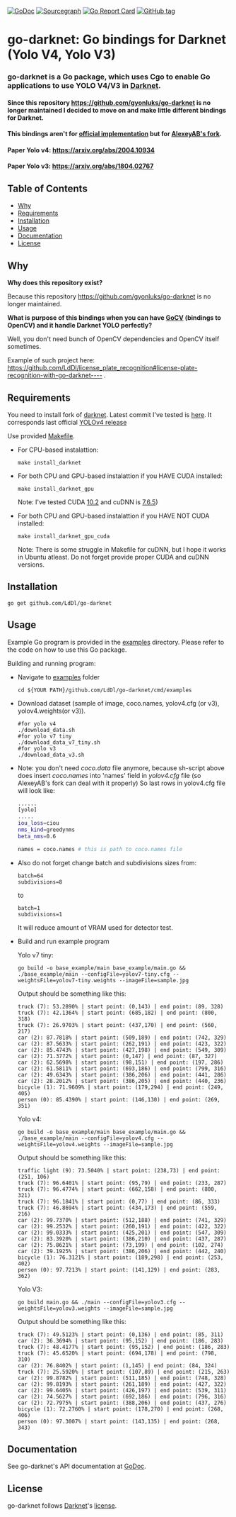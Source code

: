 [![GoDoc](https://godoc.org/github.com/LdDl/go-darknet?status.svg)](https://godoc.org/github.com/LdDl/go-darknet)
[![Sourcegraph](https://sourcegraph.com/github.com/LdDl/go-darknet/-/badge.svg)](https://sourcegraph.com/github.com/LdDl/go-darknet?badge)
[![Go Report Card](https://goreportcard.com/badge/github.com/LdDl/go-darknet)](https://goreportcard.com/report/github.com/LdDl/go-darknet)
[![GitHub tag](https://img.shields.io/github/tag/LdDl/go-darknet.svg)](https://github.com/LdDl/go-darknet/releases)

# go-darknet: Go bindings for Darknet (Yolo V4, Yolo V3)
### go-darknet is a Go package, which uses Cgo to enable Go applications to use YOLO V4/V3 in [Darknet].

#### Since this repository https://github.com/gyonluks/go-darknet  is no longer maintained I decided to move on and make little different bindings for Darknet.
#### This bindings aren't for [official implementation](https://github.com/pjreddie/darknet) but for [AlexeyAB's fork](https://github.com/AlexeyAB/darknet).

#### Paper Yolo v4: https://arxiv.org/abs/2004.10934
#### Paper Yolo v3: https://arxiv.org/abs/1804.02767

## Table of Contents

- [Why](#why)
- [Requirements](#requirements)
- [Installation](#installation)
- [Usage](#usage)
- [Documentation](#documentation)
- [License](#license)

## Why
**Why does this repository exist?**

Because this repository https://github.com/gyonluks/go-darknet is no longer maintained.

**What is purpose of this bindings when you can have [GoCV](https://github.com/hybridgroup/gocv#gocv) (bindings to OpenCV) and it handle Darknet YOLO perfectly?**

Well, you don't need bunch of OpenCV dependencies and OpenCV itself sometimes.

Example of such project here: https://github.com/LdDl/license_plate_recognition#license-plate-recognition-with-go-darknet---- .


## Requirements

You need to install fork of [darknet](https://github.com/AlexeyAB/darknet). Latest commit I've tested is [here](https://github.com/AlexeyAB/darknet/commit/9d40b619756be9521bc2ccd81808f502daaa3e9a). It corresponds last official [YOLOv4 release](https://github.com/AlexeyAB/darknet/releases/tag/yolov4)

Use provided [Makefile](Makefile).

* For CPU-based instalattion:
    ```shell
    make install_darknet
    ```
* For both CPU and GPU-based instalattion if you HAVE CUDA installed:
    ```shell
    make install_darknet_gpu
    ```
    Note: I've tested CUDA [10.2](https://developer.nvidia.com/cuda-10.2-download-archive) and cuDNN is [7.6.5](https://developer.nvidia.com/rdp/cudnn-archive#a-collapse765-102))

* For both CPU and GPU-based instalattion if you HAVE NOT CUDA installed:
    ```shell
    make install_darknet_gpu_cuda
    ```
    Note: There is some struggle in Makefile for cuDNN, but I hope it works in Ubuntu atleast. Do not forget provide proper CUDA and cuDNN versions.


## Installation

```shell
go get github.com/LdDl/go-darknet
```

## Usage

Example Go program is provided in the [examples] directory. Please refer to the code on how to use this Go package.

Building and running program:

* Navigate to [examples] folder
    ```shell
    cd ${YOUR PATH}/github.com/LdDl/go-darknet/cmd/examples
    ```

* Download dataset (sample of image, coco.names, yolov4.cfg (or v3), yolov4.weights(or v3)).
    ```shell
    #for yolo v4
    ./download_data.sh
    #for yolo v7 tiny
    ./download_data_v7_tiny.sh
    #for yolo v3
    ./download_data_v3.sh
    ```
* Note: you don't need *coco.data* file anymore, because sh-script above does insert *coco.names* into 'names' field in *yolov4.cfg* file (so AlexeyAB's fork can deal with it properly)
    So last rows in yolov4.cfg file will look like:
    ```bash
    ......
    [yolo]
    .....
    iou_loss=ciou
    nms_kind=greedynms
    beta_nms=0.6

    names = coco.names # this is path to coco.names file
    ```

* Also do not forget change batch and subdivisions sizes from:
    ```shell
    batch=64
    subdivisions=8
    ```
    to
    ```shell
    batch=1
    subdivisions=1
    ```
    It will reduce amount of VRAM used for detector test.


* Build and run example program
    
    Yolo v7 tiny:
    ```shell
    go build -o base_example/main base_example/main.go && ./base_example/main --configFile=yolov7-tiny.cfg --weightsFile=yolov7-tiny.weights --imageFile=sample.jpg
    ```

    Output should be something like this:
    ```shell
    truck (7): 53.2890% | start point: (0,143) | end point: (89, 328)
    truck (7): 42.1364% | start point: (685,182) | end point: (800, 318)
    truck (7): 26.9703% | start point: (437,170) | end point: (560, 217)
    car (2): 87.7818% | start point: (509,189) | end point: (742, 329)
    car (2): 87.5633% | start point: (262,191) | end point: (423, 322)
    car (2): 85.4743% | start point: (427,198) | end point: (549, 309)
    car (2): 71.3772% | start point: (0,147) | end point: (87, 327)
    car (2): 62.5698% | start point: (98,151) | end point: (197, 286)
    car (2): 61.5811% | start point: (693,186) | end point: (799, 316)
    car (2): 49.6343% | start point: (386,206) | end point: (441, 286)
    car (2): 28.2012% | start point: (386,205) | end point: (440, 236)
    bicycle (1): 71.9609% | start point: (179,294) | end point: (249, 405)
    person (0): 85.4390% | start point: (146,130) | end point: (269, 351)

    ```
    Yolo v4:
    ```shell
    go build -o base_example/main base_example/main.go && ./base_example/main --configFile=yolov4.cfg --weightsFile=yolov4.weights --imageFile=sample.jpg
    ```

    Output should be something like this:
    ```shell
    traffic light (9): 73.5040% | start point: (238,73) | end point: (251, 106)
    truck (7): 96.6401% | start point: (95,79) | end point: (233, 287)
    truck (7): 96.4774% | start point: (662,158) | end point: (800, 321)
    truck (7): 96.1841% | start point: (0,77) | end point: (86, 333)
    truck (7): 46.8694% | start point: (434,173) | end point: (559, 216)
    car (2): 99.7370% | start point: (512,188) | end point: (741, 329)
    car (2): 99.2532% | start point: (260,191) | end point: (422, 322)
    car (2): 99.0333% | start point: (425,201) | end point: (547, 309)
    car (2): 83.3920% | start point: (386,210) | end point: (437, 287)
    car (2): 75.8621% | start point: (73,199) | end point: (102, 274)
    car (2): 39.1925% | start point: (386,206) | end point: (442, 240)
    bicycle (1): 76.3121% | start point: (189,298) | end point: (253, 402)
    person (0): 97.7213% | start point: (141,129) | end point: (283, 362)
    ```

    Yolo V3:
    ```
    go build main.go && ./main --configFile=yolov3.cfg --weightsFile=yolov3.weights --imageFile=sample.jpg
    ```

    Output should be something like this:
    ```shell
    truck (7): 49.5123% | start point: (0,136) | end point: (85, 311)
    car (2): 36.3694% | start point: (95,152) | end point: (186, 283)
    truck (7): 48.4177% | start point: (95,152) | end point: (186, 283)
    truck (7): 45.6520% | start point: (694,178) | end point: (798, 310)
    car (2): 76.8402% | start point: (1,145) | end point: (84, 324)
    truck (7): 25.5920% | start point: (107,89) | end point: (215, 263)
    car (2): 99.8782% | start point: (511,185) | end point: (748, 328)
    car (2): 99.8193% | start point: (261,189) | end point: (427, 322)
    car (2): 99.6405% | start point: (426,197) | end point: (539, 311)
    car (2): 74.5627% | start point: (692,186) | end point: (796, 316)
    car (2): 72.7975% | start point: (388,206) | end point: (437, 276)
    bicycle (1): 72.2760% | start point: (178,270) | end point: (268, 406)
    person (0): 97.3007% | start point: (143,135) | end point: (268, 343)
    ```

## Documentation

See go-darknet's API documentation at [GoDoc].

## License

go-darknet follows [Darknet]'s [license].


[Darknet]: https://github.com/pjreddie/darknet
[license]: https://github.com/pjreddie/darknet/blob/master/LICENSE
[darknet.h]: https://github.com/AlexeyAB/darknet/blob/master/include/darknet.h
[include/darknet.h]: https://github.com/AlexeyAB/darknet/blob/master/include/darknet.h
[Makefile]: https://github.com/alexeyab/darknet/blob/master/Makefile
[examples]: cmd/examples/base_example
[GoDoc]: https://godoc.org/github.com/LdDl/go-darknet
